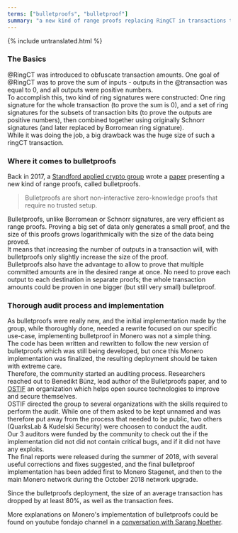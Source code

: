 ```yaml
---
terms: ["bulletproofs", "bulletproof"]
summary: "a new kind of range proofs replacing RingCT in transactions to obfuscate the amounts sent"
---
```


{% include untranslated.html %}
### The Basics
@RingCT was introduced to obfuscate transaction amounts. One goal of @RingCT was to prove the sum of inputs - outputs in the @transaction was equal to 0, and all outputs were positive numbers.  
To accomplish this, two kind of ring signatures were constructed: One ring signature for the whole transaction (to prove the sum is 0), and a set of ring signatures for the subsets of transaction bits (to prove the outputs are positive numbers), then combined together using originally Schnorr signatures (and later replaced by Borromean ring signature).  
While it was doing the job, a big drawback was the huge size of such a ringCT transaction.

### Where it comes to bulletproofs
Back in 2017, a [Standford applied crypto group](https://crypto.stanford.edu/bulletproofs/) wrote a [paper](https://eprint.iacr.org/2017/1066.pdf) presenting a new kind of range proofs, called bulletproofs.  

> Bulletproofs are short non-interactive zero-knowledge proofs that require no trusted setup.

Bulletproofs, unlike Borromean or Schnorr signatures, are very efficient as range proofs. Proving a big set of data only generates a small proof, and the size of this proofs grows logarithmically with the size of the data being proved.  
It means that increasing the number of outputs in a transaction will, with bulletproofs only slightly increase the size of the proof.  
Bulletproofs also have the advantage to allow to prove that multiple committed amounts are in the desired range at once. No need to prove each output to each destination in separate proofs; the whole transaction amounts could be proven in one bigger (but still very small) bulletproof.

### Thorough audit process and implementation
As bulletproofs were really new, and the initial implementation made by the group, while thoroughly done, needed a rewrite focused on our specific use-case, implementing bulletproof in Monero was not a simple thing.  
The code has been written and rewritten to follow the new version of bulletproofs which was still being developed, but once this Monero implementation was finalized, the resulting deployment should be taken with extreme care.  
Therefore, the community started an auditing process. Researchers reached out to Benedikt Bünz, lead author of the Bulletproofs paper, and to [OSTIF](https://ostif.org/) an organization which helps open source technologies to improve and secure themselves.  
OSTIF directed the group to several organizations with the skills required to perform the audit. While one of them asked to be kept unnamed and was therefore put away from the process that needed to be public, two others (QuarksLab & Kudelski Security) were choosen to conduct the audit.  
Our 3 auditors were funded by the community to check out the if the implementation did not did not contain critical bugs, and if it did not have any exploits.  
The final reports were released during the summer of 2018, with several useful corrections and fixes suggested, and the final bulletproof implementation has been added first to Monero Stagenet, and then to the main Monero network during the October 2018 network upgrade.

Since the bulletproofs deployment, the size of an average transaction has dropped by at least 80%, as well as the transaction fees.

More explanations on Monero's implementation of bulletproofs could be found on youtube fondajo channel in a [conversation with Sarang Noether](https://www.youtube.com/watch?v=6lEWqIMLzUU).
